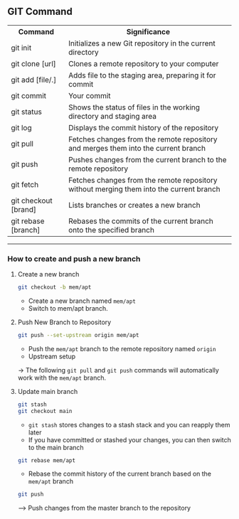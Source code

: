 ## GIT Command
<table>
  <tr>
    <th>Command</th>
    <th>Significance</th>
  </tr>
  <tr>
    <td>git init</td>
    <td>Initializes a new Git repository in the current directory</td>
  </tr>
  <tr>
    <td>git clone [url]</td>
    <td>Clones a remote repository to your computer</td>
  </tr>
  <tr>
    <td>git add [file/.]</td>
    <td>Adds file to the staging area, preparing it for commit</td >
  </tr>
  <tr>
    <td>git commit</td>
    <td>Your commit</td >
  </tr>
  <tr>
    <td>git status</td>
    <td>Shows the status of files in the working directory and staging area</td>
  </tr>
  <tr>
    <td>git log</code</td>
    <td> Displays the commit history of the repository</td>
  </tr>
  <tr>
    <td>git pull</code</td>
    <td>Fetches changes from the remote repository and merges them into the current branch</td>
  </tr>
  <tr>
    <td>git push</code</td>
    <td> Pushes changes from the current branch to the remote repository</td>
  </tr>
  <tr>
    <td>git fetch</code</td>
    <td>Fetches changes from the remote repository without merging them into the current branch</td>
  </tr>
  <tr>
    <td>git checkout [brand]</code</td>
    <td>Lists branches or creates a new branch</td>
  </tr>
  <tr>
    <td>git rebase [branch]</code</td>
    <td>Rebases the commits of the current branch onto the specified branch</td>
  </tr>
</table>


<hr>

### How to create and push a new branch
1. Create a new branch
    ```sh
    git checkout -b mem/apt
    ```
    * Create a new branch named <code>mem/apt</code>
    * Switch to mem/apt branch.

2. Push New Branch to Repository
    ```sh
    git push --set-upstream origin mem/apt
    ```
    * Push the <code>mem/apt</code> branch to the remote repository named <code>origin</code>
    * Upstream setup

    -> The following <code>git pull</code> and <code>git push</code> commands will automatically work with the <code>mem/apt</code> branch.
3. Update main branch
    ```sh
    git stash
    git checkout main
    ```
    * <code>git stash</code> stores changes to a stash stack and you can reapply them later
    * If you have committed or stashed your changes, you can then switch to the main branch

    ```sh
    git rebase mem/apt
    ```
    * Rebase the commit history of the current branch based on the <code>mem/apt</code> branch

    ```sh
    git push
    ```
    --> Push changes from the master branch to the repository


